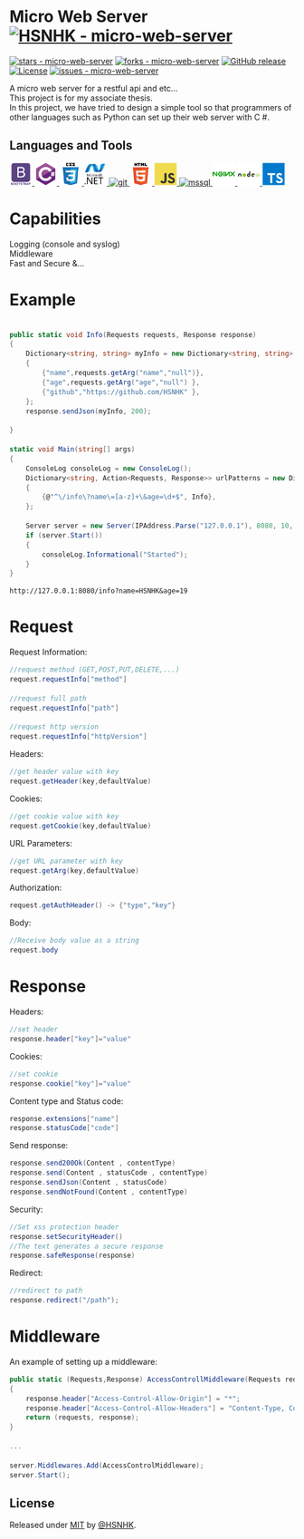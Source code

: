 # Micro Web Server  [![HSNHK - micro-web-server](https://img.shields.io/static/v1?label=HSNHK&message=micro-web-server&color=blue&logo=github)](https://github.com/HSNHK/micro-web-server)
[![stars - micro-web-server](https://img.shields.io/github/stars/HSNHK/micro-web-server?style=social)](https://github.com/HSNHK/micro-web-server)
[![forks - micro-web-server](https://img.shields.io/github/forks/HSNHK/micro-web-server?style=social)](https://github.com/HSNHK/micro-web-server) [![GitHub release](https://img.shields.io/github/release/HSNHK/micro-web-server?include_prereleases=&sort=semver)](https://github.com/HSNHK/micro-web-server/releases/)
[![License](https://img.shields.io/badge/License-MIT-blue)](#license)
[![issues - micro-web-server](https://img.shields.io/github/issues/HSNHK/micro-web-server)](https://github.com/HSNHK/micro-web-server/issues)

A micro web server for a restful api and etc...
<br>
This project is for my associate thesis.
<br>
In this project, we have tried to design a simple tool so that programmers of other languages ​​such as Python can set up their web server with C #.

## Languages and Tools
<p align="left"> <a href="https://getbootstrap.com" target="_blank"> <img src="https://raw.githubusercontent.com/devicons/devicon/master/icons/bootstrap/bootstrap-plain-wordmark.svg" alt="bootstrap" width="40" height="40"/> </a> <a href="https://www.w3schools.com/cs/" target="_blank"> <img src="https://raw.githubusercontent.com/devicons/devicon/master/icons/csharp/csharp-original.svg" alt="csharp" width="40" height="40"/> </a> <a href="https://www.w3schools.com/css/" target="_blank"> <img src="https://raw.githubusercontent.com/devicons/devicon/master/icons/css3/css3-original-wordmark.svg" alt="css3" width="40" height="40"/> </a> <a href="https://dotnet.microsoft.com/" target="_blank"> <img src="https://raw.githubusercontent.com/devicons/devicon/master/icons/dot-net/dot-net-original-wordmark.svg" alt="dotnet" width="40" height="40"/> </a> <a href="https://git-scm.com/" target="_blank"> <img src="https://www.vectorlogo.zone/logos/git-scm/git-scm-icon.svg" alt="git" width="40" height="40"/> </a> <a href="https://www.w3.org/html/" target="_blank"> <img src="https://raw.githubusercontent.com/devicons/devicon/master/icons/html5/html5-original-wordmark.svg" alt="html5" width="40" height="40"/> </a> <a href="https://developer.mozilla.org/en-US/docs/Web/JavaScript" target="_blank"> <img src="https://raw.githubusercontent.com/devicons/devicon/master/icons/javascript/javascript-original.svg" alt="javascript" width="40" height="40"/> </a> <a href="https://www.microsoft.com/en-us/sql-server" target="_blank"> <img src="https://www.svgrepo.com/show/303229/microsoft-sql-server-logo.svg" alt="mssql" width="40" height="40"/> </a> <a href="https://www.nginx.com" target="_blank"> <img src="https://raw.githubusercontent.com/devicons/devicon/master/icons/nginx/nginx-original.svg" alt="nginx" width="40" height="40"/> </a> <a href="https://nodejs.org" target="_blank"> <img src="https://raw.githubusercontent.com/devicons/devicon/master/icons/nodejs/nodejs-original-wordmark.svg" alt="nodejs" width="40" height="40"/> </a> <a href="https://www.typescriptlang.org/" target="_blank"> <img src="https://raw.githubusercontent.com/devicons/devicon/master/icons/typescript/typescript-original.svg" alt="typescript" width="40" height="40"/> </a> </p>


# Capabilities
Logging (console and syslog)
<br>
Middleware
<br>
Fast and Secure
&...
# Example
```csharp

public static void Info(Requests requests, Response response)
{
    Dictionary<string, string> myInfo = new Dictionary<string, string>()
    {
        {"name",requests.getArg("name","null")},
        {"age",requests.getArg("age","null") },
        {"github","https://github.com/HSNHK" },
    };
    response.sendJson(myInfo, 200);

}
        
static void Main(string[] args)
{
    ConsoleLog consoleLog = new ConsoleLog();
    Dictionary<string, Action<Requests, Response>> urlPatterns = new Dictionary<string, Action<Requests, Response>>()
    {
        {@"^\/info\?name\=[a-z]+\&age=\d+$", Info},
    };

    Server server = new Server(IPAddress.Parse("127.0.0.1"), 8080, 10, urlPatterns, consoleLog);
    if (server.Start())
    {
        consoleLog.Informational("Started");
    }
}
```
```
http://127.0.0.1:8080/info?name=HSNHK&age=19
```
# Request
Request Information:
```csharp
//request method (GET,POST,PUT,DELETE,...)
request.requestInfo["method"]

//request full path
request.requestInfo["path"]

//request http version
request.requestInfo["httpVersion"]

```
Headers:
```csharp
//get header value with key
request.getHeader(key,defaultValue)
```
Cookies:
```csharp
//get cookie value with key
request.getCookie(key,defaultValue)
```
URL Parameters:
```csharp
//get URL parameter with key
request.getArg(key,defaultValue)
```
Authorization:
```csharp
request.getAuthHeader() -> {"type","key"}
```
Body:
```csharp
//Receive body value as a string
request.body
```
# Response
Headers:
```csharp
//set header
response.header["key"]="value"
```
Cookies:
```csharp
//set cookie
response.cookie["key"]="value"
```
Content type and Status code:
```csharp
response.extensions["name"]
response.statusCode["code"]
```
Send response:
```csharp
response.send200Ok(Content , contentType)
response.send(Content , statusCode , contentType)
response.sendJson(Content , statusCode)
response.sendNotFound(Content , contentType)
```
Security:
```csharp
//Set xss protection header
response.setSecurityHeader()
//The text generates a secure response
response.safeResponse(response)
```
Redirect:
```csharp
//redirect to path
response.redirect("/path");
```
# Middleware
An example of setting up a middleware:
```csharp
public static (Requests,Response) AccessControllMiddleware(Requests requests, Response response)
{
    response.header["Access-Control-Allow-Origin"] = "*";
    response.header["Access-Control-Allow-Headers"] = "Content-Type, Content-Length, Accept-Encoding";
    return (requests, response);
}

...

server.Middlewares.Add(AccessControlMiddleware);
server.Start();
```
## License

Released under [MIT](/LICENSE) by [@HSNHK](https://github.com/HSNHK).
